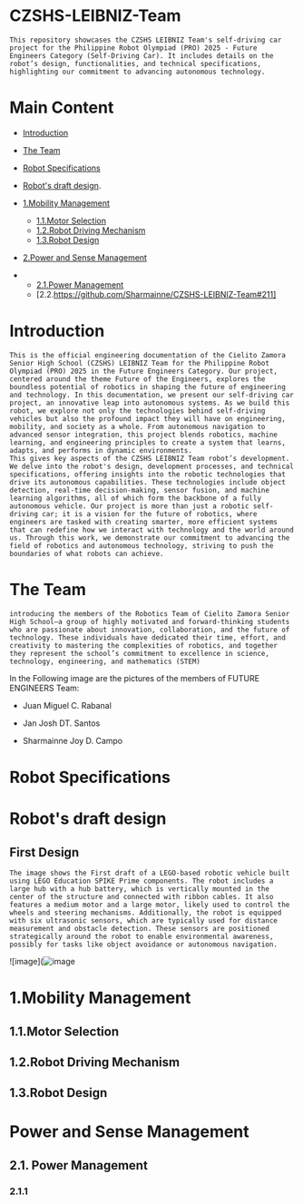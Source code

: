 # CZSHS-LEIBNIZ-Team
    This repository showcases the CZSHS LEIBNIZ Team's self-driving car project for the Philippine Robot Olympiad (PRO) 2025 - Future Engineers Category (Self-Driving Car). It includes details on the robot’s design, functionalities, and technical specifications, highlighting our commitment to advancing autonomous technology. 

# Main Content
- [Introduction](https://github.com/Sharmainne/CZSHS-LEIBNIZ-Team#introduction)

 - [The Team](https://github.com/Sharmainne/CZSHS-LEIBNIZ-Team/blob/main/README.md#the-team)

- [Robot Specifications](https://github.com/Sharmainne/CZSHS-LEIBNIZ-Team/blob/main/README.md#robot-specifications)
  
- [Robot's draft design](https://github.com/Sharmainne/CZSHS-LEIBNIZ-Team/blob/main/README.md#robots-draft-design).

- [1.Mobility Management](https://github.com/Sharmainne/CZSHS-LEIBNIZ-Team#1mobility-management)
  -    [1.1.Motor Selection](https://github.com/Sharmainne/CZSHS-LEIBNIZ-Team#11motor-selection)
  -    [1.2.Robot Driving Mechanism](https://github.com/Sharmainne/CZSHS-LEIBNIZ-Team#12robot-driving-mechanism)
  -    [1.3.Robot Design](https://github.com/Sharmainne/CZSHS-LEIBNIZ-Team#13robot-design)
    
-  [2.Power and Sense Management](https://github.com/Sharmainne/CZSHS-LEIBNIZ-Team#power-and-sense-management)
-  -  [2.1.Power Management](https://github.com/Sharmainne/CZSHS-LEIBNIZ-Team#21-power-management)
    -   [2.2.https://github.com/Sharmainne/CZSHS-LEIBNIZ-Team#211]

# Introduction
    This is the official engineering documentation of the Cielito Zamora Senior High School (CZSHS) LEIBNIZ Team for the Philippine Robot Olympiad (PRO) 2025 in the Future Engineers Category. Our project, centered around the theme Future of the Engineers, explores the boundless potential of robotics in shaping the future of engineering and technology. In this documentation, we present our self-driving car project, an innovative leap into autonomous systems. As we build this robot, we explore not only the technologies behind self-driving vehicles but also the profound impact they will have on engineering, mobility, and society as a whole. From autonomous navigation to advanced sensor integration, this project blends robotics, machine learning, and engineering principles to create a system that learns, adapts, and performs in dynamic environments. 
    This gives key aspects of the CZSHS LEIBNIZ Team robot’s development. We delve into the robot's design, development processes, and technical specifications, offering insights into the robotic technologies that drive its autonomous capabilities. These technologies include object detection, real-time decision-making, sensor fusion, and machine learning algorithms, all of which form the backbone of a fully autonomous vehicle. Our project is more than just a robotic self-driving car; it is a vision for the future of robotics, where engineers are tasked with creating smarter, more efficient systems that can redefine how we interact with technology and the world around us. Through this work, we demonstrate our commitment to advancing the field of robotics and autonomous technology, striving to push the boundaries of what robots can achieve.

# The Team
    introducing the members of the Robotics Team of Cielito Zamora Senior High School—a group of highly motivated and forward-thinking students who are passionate about innovation, collaboration, and the future of technology. These individuals have dedicated their time, effort, and creativity to mastering the complexities of robotics, and together they represent the school’s commitment to excellence in science, technology, engineering, and mathematics (STEM)

In the Following image are the pictures of the members of FUTURE ENGINEERS Team:
- Juan Miguel C. Rabanal
  
- Jan Josh DT. Santos
  
- Sharmainne Joy D. Campo
  

# Robot Specifications

# Robot's draft design
## First Design
    The image shows the First draft of a LEGO-based robotic vehicle built using LEGO Education SPIKE Prime components. The robot includes a large hub with a hub battery, which is vertically mounted in the center of the structure and connected with ribbon cables. It also features a medium motor and a large motor, likely used to control the wheels and steering mechanisms. Additionally, the robot is equipped with six ultrasonic sensors, which are typically used for distance measurement and obstacle detection. These sensors are positioned strategically around the robot to enable environmental awareness, possibly for tasks like object avoidance or autonomous navigation. 
![image](![image](https://github.com/user-attachments/assets/54ea35b9-cbad-48f6-8a83-c3da26b38cbc)




# 1.Mobility Management
## 1.1.Motor Selection
## 1.2.Robot Driving Mechanism
## 1.3.Robot Design

# Power and Sense Management
## 2.1. Power Management
### 2.1.1



  
